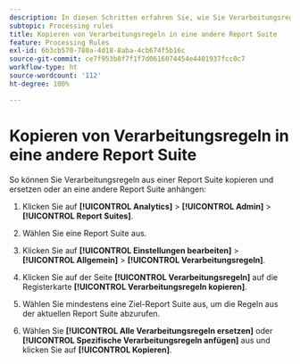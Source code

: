 ```yaml
---
description: In diesen Schritten erfahren Sie, wie Sie Verarbeitungsregeln aus einer Report Suite kopieren und ersetzen oder an eine andere Report Suite anhängen.
subtopic: Processing rules
title: Kopieren von Verarbeitungsregeln in eine andere Report Suite
feature: Processing Rules
exl-id: 6b3cb570-780a-4d18-8aba-4cb674f5b16c
source-git-commit: ce7f953b8f7f1f7d0616074454e4401937fcc0c7
workflow-type: ht
source-wordcount: '112'
ht-degree: 100%

---
```


# Kopieren von Verarbeitungsregeln in eine andere Report Suite

So können Sie Verarbeitungsregeln aus einer Report Suite kopieren und ersetzen oder an eine andere Report Suite anhängen:

1. Klicken Sie auf **[!UICONTROL Analytics]** > **[!UICONTROL Admin]** > **[!UICONTROL Report Suites]**.
1. Wählen Sie eine Report Suite aus.
1. Klicken Sie auf **[!UICONTROL Einstellungen bearbeiten]** > **[!UICONTROL Allgemein]** > **[!UICONTROL Verarbeitungsregeln]**.

1. Klicken Sie auf der Seite **[!UICONTROL Verarbeitungsregeln]** auf die Registerkarte **[!UICONTROL Verarbeitungsregeln kopieren]**.
1. Wählen Sie mindestens eine Ziel-Report Suite aus, um die Regeln aus der aktuellen Report Suite abzurufen.
1. Wählen Sie **[!UICONTROL Alle Verarbeitungsregeln ersetzen]** oder **[!UICONTROL Spezifische Verarbeitungsregeln anfügen]** aus und klicken Sie auf **[!UICONTROL Kopieren]**.
